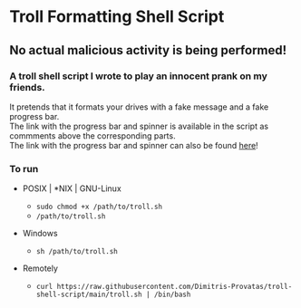 Troll Formatting Shell Script
===============

## No actual malicious activity is being performed!

### A troll shell script I wrote to play an innocent prank on my friends.  
It pretends that it formats your drives with a fake message and a fake progress bar.  
The link with the progress bar and spinner is available in the script as commments above the corresponding parts.  
The link with the progress bar and spinner can also be found [here](https://stackoverflow.com/a/38340073)!

### To run
- POSIX | \*NIX | GNU-Linux
  - ```sudo chmod +x /path/to/troll.sh```
  - ```/path/to/troll.sh```

- Windows
  - ```sh /path/to/troll.sh```
 
- Remotely
  - ```curl https://raw.githubusercontent.com/Dimitris-Provatas/troll-shell-script/main/troll.sh | /bin/bash```

